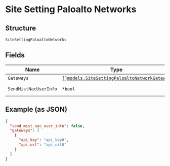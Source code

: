 
# Site Setting Paloalto Networks

## Structure

`SiteSettingPaloaltoNetworks`

## Fields

| Name | Type | Tags | Description |
|  --- | --- | --- | --- |
| `Gateways` | [`[]models.SiteSettingPaloaltoNetworkGateway`](../../doc/models/site-setting-paloalto-network-gateway.md) | Optional | - |
| `SendMistNacUserInfo` | `*bool` | Optional | **Default**: `false` |

## Example (as JSON)

```json
{
  "send_mist_nac_user_info": false,
  "gateways": [
    {
      "api_key": "api_key8",
      "api_url": "api_url0"
    }
  ]
}
```

